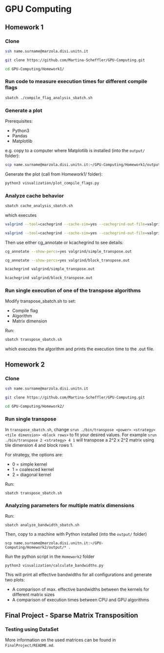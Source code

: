 # GPU Computing
## Homework 1
### Clone
```bash
ssh name.surname@marzola.disi.unitn.it
```
```bash
git clone https://github.com/Martina-Scheffler/GPU-Computing.git
```
```bash
cd GPU-Computing/Homework1/
```

### Run code to measure execution times for different compile flags
```bash
sbatch ./compile_flag_analysis_sbatch.sh
```


### Generate a plot 
Prerequisites:
- Python3
- Pandas
- Matplotlib

e.g. copy to a computer where Matplotlib is installed (into the `output/` folder):
```bash
scp name.surname@marzola.disi.unitn.it:~/GPU-Computing/Homework1/output/* .
```
Generate the plot (call from Homework1/ folder):
```bash
python3 visualization/plot_compile_flags.py
```

### Analyze cache behavior
```bash
sbatch cache_analysis_sbatch.sh
```
which executes
```bash 
valgrind --tool=cachegrind --cache-sim=yes --cachegrind-out-file=valgrind/simple_transpose.out ./bin/simple_transpose 12
```
```bash 
valgrind --tool=cachegrind --cache-sim=yes --cachegrind-out-file=valgrind/simple_transpose.out ./bin/block_transpose 12
```

Then use either cg_annotate or kcachegrind to see details:
```bash
cg_annotate --show-percs=yes valgrind/simple_transpose.out
```
```bash
cg_annotate --show-percs=yes valgrind/block_transpose.out
```

```bash
kcachegrind valgrind/simple_transpose.out
```
```bash
kcachegrind valgrind/block_transpose.out
```

### Run single execution of one of the transpose algorithms
Modify transpose_sbatch.sh to set:
- Compile flag
- Algorithm
- Matrix dimension

Run:
```bash
sbatch transpose_sbatch.sh
```
which executes the algorithm and prints the execution time to the .out file.


## Homework 2
### Clone
```bash
ssh name.surname@marzola.disi.unitn.it
```
```bash
git clone https://github.com/Martina-Scheffler/GPU-Computing.git
```
```bash
cd GPU-Computing/Homework2/
```

### Run single transpose
In `transpose_sbatch.sh`, change `srun ./bin/transpose <power> <strategy> <tile dimension> <block rows>` to fit your 
desired values.
For example `srun ./bin/transpose 2 <strategy> 4 1` will transpose a 2^2 x 2^2 matrix using tile dimension 4 and block rows 1.

For strategy, the options are:
- 0 = simple kernel
- 1 = coalesced kernel
- 2 = diagonal kernel

Run:
```batch
sbatch transpose_sbatch.sh
```

### Analyzing parameters for multiple matrix dimensions
Run:
```batch
sbatch analyze_bandwidth_sbatch.sh
```
Then, copy to a machine with Python installed (into the `output/` folder)
```batch
scp name.surname@marzola.disi.unitn.it:~/GPU-Computing/Homework2/output/* .
```
Run the python script in the `Homework2` folder
```batch
python3 visualization/calculate_bandwidths.py
```
This will print all effective bandwidths for all configurations and generate two plots:
- A comparison of max. effective bandwidths between the kernels for different matrix sizes
- A comparison of execution times between CPU and GPU algorithms

## Final Project - Sparse Matrix Transposition
### Testing using DataSet 
More information on the used matrices can be found in `FinalProject/README.md`.